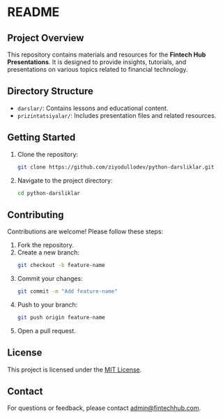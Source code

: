 # README

## Project Overview
This repository contains materials and resources for the **Fintech Hub Presentations**. It is designed to provide insights, tutorials, and presentations on various topics related to financial technology.

## Directory Structure
- `darslar/`: Contains lessons and educational content.
- `prizintatsiyalar/`: Includes presentation files and related resources.

## Getting Started
1. Clone the repository:
    ```bash
    git clone https://github.com/ziyodullodev/python-darsliklar.git
    ```
2. Navigate to the project directory:
    ```bash
    cd python-darsliklar
    ```

## Contributing
Contributions are welcome! Please follow these steps:
1. Fork the repository.
2. Create a new branch:
    ```bash
    git checkout -b feature-name
    ```
3. Commit your changes:
    ```bash
    git commit -m "Add feature-name"
    ```
4. Push to your branch:
    ```bash
    git push origin feature-name
    ```
5. Open a pull request.

## License
This project is licensed under the [MIT License](LICENSE).

## Contact
For questions or feedback, please contact [admin@fintechhub.com](mailto:admin@fintechhub.com).

<!-- Security scan triggered at 2025-09-02 14:20:34 -->
